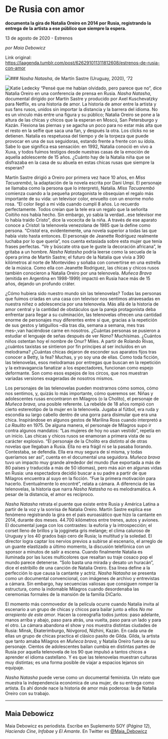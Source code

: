 # De Rusia con amor

**documenta la gira de Natalia Oreiro en 2014 por Rusia, registrando la entrega de la artista a ese público que siempre la espera.**

13 de agosto de 2020 - Estrenos

_por Maia Debowicz_

Link original: https://laagenda.tumblr.com/post/626291011311812608/estrenos-de-rusia-con-amor

![](https://64.media.tumblr.com/21fdf8437b3e26b4bd20f4312516c466/ad69f00e16ba343d-0c/s500x750/a3c677bf56926025cefaf882288bd818dad62fc9.jpg)### *Nasha Natasha*, de Martín Sastre (Uruguay, 2020), ‘72

![Katie Ledecky](https://64.media.tumblr.com/397374b77d3c2f2a3c61d9c93345c256/ad69f00e16ba343d-01/s400x600/a28e56184e0435abb107399f827b53c07e3203c0.jpg)
“Pensé que me habían olvidado, pero parece que no”, dice Natalia Oreiro en una conferencia de prensa en Rusia. *Nasha Natasha*, documental dirigido por Martín Sastre y producido por Axel Kuschevatzky para Netflix, es una historia de amor. La historia de amor entre la artista y sus fans rusos, unidos sin importar la distancia y la barrera del idioma. No es un vínculo más entre una figura y su público; Natalia Oreiro se pone a la altura de las chicas y chicos que la esperan en Moscú, San Petersburgo y Kazán. Flexiona las piernas y se agacha un poco para no estar más alta que el resto en la selfie que saca una fan, y después la otra. Los clicks no se detienen. Natalia es respetuosa del tiempo y de la torpeza que puede provocar en una de sus seguidoras, estando frente a frente con su ídola. Sabe lo que significa esa sensación: en 1992, Natalia conoció en vivo a Xuxa, y todos fuimos testigos desde nuestras casas de la emoción de aquella adolescente de 15 años. ¿Cuánto hay de la Natalia niña que se disfrazaba en la casa de su abuela en estas chicas rusas que siempre la esperan? 

Martín Sastre dirigió a Oreiro por primera vez hace 10 años, en *Miss Tacuarembó*, la adaptación de la novela escrita por Dani Umpi. El personaje se llamaba como la persona que lo interpretó, Natalia. *Miss Tacuarembó* comienza cuando a la pequeña protagonista le obsequian el regalo más importante de su vida: un televisor color, envuelto con un enorme moño rosa. “El color llegó a mi vida cuando cumplí 8 años. Lo recuerdo perfectamente. Todos creían que la tele era un regalo que la señorita Coitiño nos había hecho. Sin embargo, yo sabía la verdad…ese televisor me lo había traído Cristo”, dice la vocecita de la niña. A través de ese aparato conoce a *Cristal*: la telenovela venezolana de 1985 que la define como persona. “*Cristal* era, evidentemente, una novela superior a todas las que había visto hasta entonces. El personaje de Jeanette Rodríguez realmente luchaba por lo que quería”, nos cuenta extasiada sobre esta mujer que tenía frases perfectas. “Ve y búscate otra que le guste la decoración africana”, le gritaba a un hombre. *Nasha Natasha* podría leerse como la secuela de la ópera prima de Martín Sastre; el futuro de la Natalia que vivía a 390 kilómetros al norte de Montevideo y soñaba con convertirse en una estrella de la música. Como ella con Jeanette Rodriguez, las chicas y chicos rusos también conocieron a Natalia Oreiro por una telenovela. *Muñeca Brava* (emitida en Argentina en 1998-1999) impactó en Rusia hace más de 15 años, dejando un profundo cráter.

¿Cómo hubiera sido nuestro mundo sin las telenovelas? Todas las personas que fuimos criadas en una casa con televisor nos sentimos atravesadas en nuestra niñez o adolescencia por una telenovela. Más allá de la historia de amor central y la cantidad de obstáculos que la pareja protagonista deba enfrentar para llegar a su culminación, las telenovelas ofrecen una cantidad enorme de personajes muy diferentes entre sí que, gracias a la repetición de sus gestos y latiguillos –día tras día, semana a semana, mes tras mes–,van haciéndose carne en nosotros. ¿Cuántas personas se pusieron a estudiar el lenguaje de señas después de ver *Nano*? Muchísimas. ¿Cuántos niños ostentan hoy el nombre de Onur? Miles. A partir de Rolando Rivas, ¿cuántos taxistas se sintieron por fin príncipes al ser incluidos en un melodrama? ¿Cuántas chicas dejaron de esconder sus aparatos fijos tras conocer a Betty, la fea? Muchas, y yo soy una de ellas. Como toda ficción, las telenovelas, esos melodramas por entregas que buscan en la repetición y la extravagancia fanatizar a los espectadores, funcionan como espejo deformante. Son como esos espejos de los circos, que nos muestran variadas versiones exageradas de nosotros mismos. 


Los personajes de las telenovelas pueden mostrarnos cómo somos, cómo nos sentimos, y, quizás lo más importante, cómo queremos ser. Niñas y adolescentes rusas encontraron en Milagros (o la Cholito), el personaje de *Muñeca brava*, una posible referente. La rebelde de 18 años rompió con cierto estereotipo de la mujer en la telenovela. Jugaba al fútbol, era ruda y escondía su largo cabello dentro de una gorra para disimular que era una chica. Inspirándose en algunos gestos de Marilina Ross cuando interpretó a *La Raulito* en 1975. De alguna manera, el personaje de Milagros supo ir contra algunos mandatos: “Las mujeres de hoy no usan vestido”, repetía en un inicio. Las chicas y chicos rusos se enamoran a primera vista de su carácter explosivo. “El personaje de la Cholito era distinto al de otras novelas que llegaban a Rusia. Ella no era frágil ni se la pasaba llorando. Contestaba, se defendía. Ella era muy segura de sí misma, y todas queríamos ser así”, cuenta en el documental una seguidora. *Muñeca brava* tuvo un impacto muy grande alrededor del mundo (fue exportada a más de 80 países y traducida a más de 50 idiomas), pero más aún en algunas vidas en Rusia: una espectadora decidió buscar a su padre a partir de que Milagros encuentra al suyo en la ficción. “Fue la primera motivación para hacerlo. Eventualmente lo encontré”, relata a cámara. A diferencia de las telenovelas, la historia que narra *Nasha Natasha* no es melodramática. A pesar de la distancia, el amor es recíproco. 

*Nasha Natasha* retrata el puente que existe entre Rusia y América Latina a partir de la voz y la sonrisa de Natalia Oreiro. Martín Sastre explica ese fenómeno registrando la gira en el país euroasiático que hizo la cantante en 2014, durante dos meses. 44.700 kilómetros entre trenes, autos y aviones. El documental juega con los contrastes: la euforia y la introspección; el corset lleno de brillos y la joggineta gris melange; el clima caluroso de Uruguay y los 40 grados bajo cero de Rusia; la multitud y la soledad. El director logra captar los nervios previos a subirse al escenario, el arreglo de un guante elastizado a último momento, la discusión telefónica con un sponsor a minutos de salir a escena. Cuando finalmente Natalia es iluminada por las luces multicolores que resaltan su traje cosaco pop el mundo parece detenerse. “Solo basta una mirada y desato un huracán”, dice el estribillo de una canción de Natalia Oreiro. Esa línea define a la perfección lo que causa la cantante y actriz. *Nasha Natasha* se presenta como un documental convencional, con imágenes de archivo y entrevistas a cámara. Sin embargo, hay secuencias valiosas que consiguen romper la estructura, como la indomable Milagros cuando desordenaba las ceremonias formales de la mansión de la familia DiCarlo. 

El momento más conmovedor de la película ocurre cuando Natalia invita al escenario a un grupo de chicas y chicos para bailar junto a ellos *No me arrepiento de este amor*. Hacen la coreografía todos juntos: paso adelante, manos arriba y abajo, paso para atrás, una vuelta, paso para un lado y para el otro. La cámara abandona el show y nos muestra distintas ciudades de Rusia: Minsk, Ekaterimburgo, Nóvgorod, Nizhini, Kazán. En cada una de ellas un grupo de chicas practica el clásico pasito de Gilda. Gilda, la artista que tanto amaba Milagros en *Muñeca brava*, y Natalia Oreiro fuera de su personaje. Cientos de adolescentes bailan cumbia en distintas partes de Rusia por aquella telenovela de los 90 que impulsó a tantos chicos a aprender el idioma castellano. Y es que las telenovelas muestran culturas muy distintas; es una forma posible de viajar a espacios lejanos sin equipaje. 

*Nasha Natasha* puede verse como un documental feminista. Un relato que muestra la independencia económica de una mujer, de su entrega como artista. Es ahí donde nace la historia de amor más poderosa: la de Natalia Oreiro con su trabajo. 

  




---

 Maia Debowicz
--------------

 Maia Debowicz es periodista. Escribe en Suplemento SOY (*Página 12*), *Haciendo Cine*, *Infobae* y *El Amante*. En Twitter es [@Maia\_Debowicz](https://twitter.com/Maia_Debowicz?lang=es%E2%80%9D%0D%0Atarget=) 

